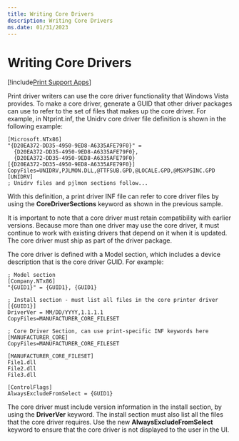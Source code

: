 ```yaml
---
title: Writing Core Drivers
description: Writing Core Drivers
ms.date: 01/31/2023
---
```


# Writing Core Drivers

[!include[Print Support Apps](../includes/print-support-apps.md)]

Print driver writers can use the core driver functionality that Windows Vista provides. To make a core driver, generate a GUID that other driver packages can use to refer to the set of files that makes up the core driver. For example, in Ntprint.inf, the Unidrv core driver file definition is shown in the following example:

```inf
[Microsoft.NTx86]
"{D20EA372-DD35-4950-9ED8-A6335AFE79F0}" =  
  {D20EA372-DD35-4950-9ED8-A6335AFE79F0}, 
  {D20EA372-DD35-4950-9ED8-A6335AFE79F0}
[{D20EA372-DD35-4950-9ED8-A6335AFE79F0}]
CopyFiles=UNIDRV,PJLMON.DLL,@TTFSUB.GPD,@LOCALE.GPD,@MSXPSINC.GPD
[UNIDRV]
; Unidrv files and pjlmon sections follow...
```

With this definition, a print driver INF file can refer to core driver files by using the **CoreDriverSections** keyword as shown in the previous sample.

It is important to note that a core driver must retain compatibility with earlier versions. Because more than one driver may use the core driver, it must continue to work with existing drivers that depend on it when it is updated. The core driver must ship as part of the driver package.

The core driver is defined with a Model section, which includes a device description that is the core driver GUID. For example:

```inf
; Model section
[Company.NTx86]
"{GUID1}" = {GUID1}, {GUID1}

; Install section - must list all files in the core printer driver
[{GUID1}]
DriverVer = MM/DD/YYYY,1.1.1.1
CopyFiles=MANUFACTURER_CORE_FILESET

; Core Driver Section, can use print-specific INF keywords here
[MANUFACTURER_CORE]
CopyFiles=MANUFACTURER_CORE_FILESET

[MANUFACTURER_CORE_FILESET]
File1.dll
File2.dll
File3.dll

[ControlFlags]
AlwaysExcludeFromSelect = {GUID1}
```

The core driver must include version information in the install section, by using the **DriverVer** keyword. The install section must also list all the files that the core driver requires. Use the new **AlwaysExcludeFromSelect** keyword to ensure that the core driver is not displayed to the user in the UI.
